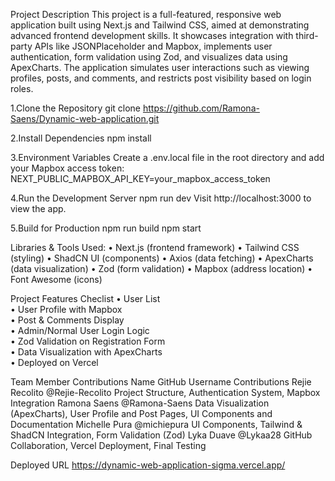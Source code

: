 Project Description
	This project is a full-featured, responsive web application built using Next.js and Tailwind CSS, aimed at demonstrating advanced frontend development skills. It showcases integration with third-party APIs like JSONPlaceholder and Mapbox, implements user authentication, form validation using Zod, and visualizes data using ApexCharts. The application simulates user interactions such as viewing profiles, posts, and comments, and restricts post visibility based on login roles.
 
1.Clone the Repository
git clone https://github.com/Ramona-Saens/Dynamic-web-application.git

2.Install Dependencies
npm install

3.Environment Variables
Create a .env.local file in the root directory and add your Mapbox access token:
NEXT_PUBLIC_MAPBOX_API_KEY=your_mapbox_access_token

4.Run the Development Server
npm run dev
Visit http://localhost:3000 to view the app.

5.Build for Production
npm run build
npm start


Libraries & Tools Used:
•	Next.js (frontend framework)
•	Tailwind CSS (styling)
•	ShadCN UI (components)
•	Axios (data fetching)
•	ApexCharts (data visualization)
•	Zod (form validation)
•	Mapbox (address location)
•	Font Awesome (icons)

Project Features Checlist
•	 User List  
•	 User Profile with Mapbox  
•	 Post & Comments Display  
•	 Admin/Normal User Login Logic  
•	 Zod Validation on Registration Form  
•	 Data Visualization with ApexCharts  
•	 Deployed on Vercel

Team Member Contributions
Name	        GitHub Username	                                Contributions
Rejie Recolito 	@Rejie-Recolito	   Project Structure, Authentication System, Mapbox Integration
Ramona Saens	@Ramona-Saens	   Data Visualization (ApexCharts), User Profile and Post Pages, UI Components and 
                                   Documentation
Michelle Pura	@michiepura	   UI Components, Tailwind & ShadCN Integration, Form Validation (Zod)
Lyka Duave	@Lykaa28	   GitHub Collaboration, Vercel Deployment, Final Testing 

Deployed URL
https://dynamic-web-application-sigma.vercel.app/

